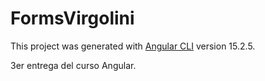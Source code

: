 # FormsVirgolini

This project was generated with [Angular CLI](https://github.com/angular/angular-cli) version 15.2.5.

3er entrega del curso Angular.